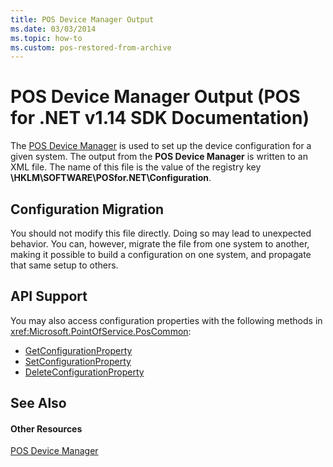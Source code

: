 ```yaml
---
title: POS Device Manager Output
ms.date: 03/03/2014
ms.topic: how-to
ms.custom: pos-restored-from-archive
---
```


# POS Device Manager Output (POS for .NET v1.14 SDK Documentation)

The [POS Device Manager](pos-device-manager.md) is used to set up the device configuration for a given system. The output from the **POS Device Manager** is written to an XML file. The name of this file is the value of the registry key **\\HKLM\\SOFTWARE\\POSfor.NET\\Configuration**.

## Configuration Migration

You should not modify this file directly. Doing so may lead to unexpected behavior. You can, however, migrate the file from one system to another, making it possible to build a configuration on one system, and propagate that same setup to others.

## API Support

You may also access configuration properties with the following methods in <xref:Microsoft.PointOfService.PosCommon>:

- [GetConfigurationProperty](ms843028\(v=winembedded.11\).md)
- [SetConfigurationProperty](ms843040\(v=winembedded.11\).md)
- [DeleteConfigurationProperty](ms843026\(v=winembedded.11\).md)

## See Also

#### Other Resources

[POS Device Manager](pos-device-manager.md)
